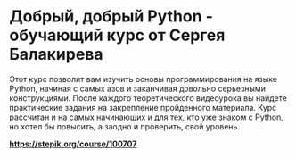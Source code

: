 # Добрый, добрый Python - обучающий курс от Сергея Балакирева

Этот курс позволит вам изучить основы программирования на языке Python, начиная с самых азов и заканчивая довольно
серьезными конструкциями. После каждого теоретического видеоурока вы найдете практические задания на закрепление
пройденного материала. Курс рассчитан и на самых начинающих и для тех, кто уже знаком с Python, но хотел бы повысить, а
заодно и проверить, свой уровень.

**https://stepik.org/course/100707**